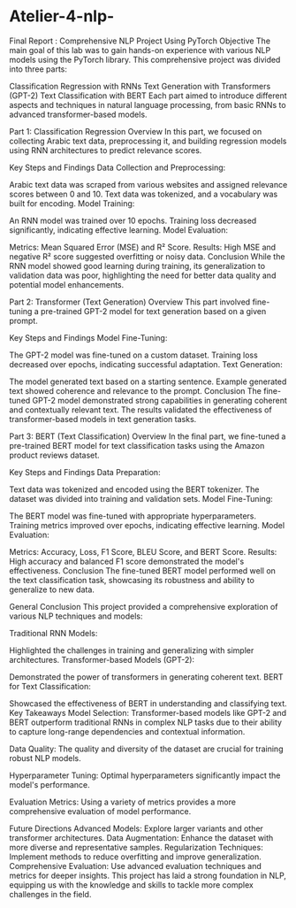 # Atelier-4-nlp-
Final Report :
Comprehensive NLP Project Using PyTorch
Objective
The main goal of this lab was to gain hands-on experience with various NLP models using the PyTorch library. This comprehensive project was divided into three parts:

Classification Regression with RNNs
Text Generation with Transformers (GPT-2)
Text Classification with BERT
Each part aimed to introduce different aspects and techniques in natural language processing, from basic RNNs to advanced transformer-based models.

Part 1: Classification Regression
Overview
In this part, we focused on collecting Arabic text data, preprocessing it, and building regression models using RNN architectures to predict relevance scores.

Key Steps and Findings
Data Collection and Preprocessing:

Arabic text data was scraped from various websites and assigned relevance scores between 0 and 10.
Text data was tokenized, and a vocabulary was built for encoding.
Model Training:

An RNN model was trained over 10 epochs.
Training loss decreased significantly, indicating effective learning.
Model Evaluation:

Metrics: Mean Squared Error (MSE) and R² Score.
Results: High MSE and negative R² score suggested overfitting or noisy data.
Conclusion
While the RNN model showed good learning during training, its generalization to validation data was poor, highlighting the need for better data quality and potential model enhancements.

Part 2: Transformer (Text Generation)
Overview
This part involved fine-tuning a pre-trained GPT-2 model for text generation based on a given prompt.

Key Steps and Findings
Model Fine-Tuning:

The GPT-2 model was fine-tuned on a custom dataset.
Training loss decreased over epochs, indicating successful adaptation.
Text Generation:

The model generated text based on a starting sentence.
Example generated text showed coherence and relevance to the prompt.
Conclusion
The fine-tuned GPT-2 model demonstrated strong capabilities in generating coherent and contextually relevant text. The results validated the effectiveness of transformer-based models in text generation tasks.

Part 3: BERT (Text Classification)
Overview
In the final part, we fine-tuned a pre-trained BERT model for text classification tasks using the Amazon product reviews dataset.

Key Steps and Findings
Data Preparation:

Text data was tokenized and encoded using the BERT tokenizer.
The dataset was divided into training and validation sets.
Model Fine-Tuning:

The BERT model was fine-tuned with appropriate hyperparameters.
Training metrics improved over epochs, indicating effective learning.
Model Evaluation:

Metrics: Accuracy, Loss, F1 Score, BLEU Score, and BERT Score.
Results: High accuracy and balanced F1 score demonstrated the model's effectiveness.
Conclusion
The fine-tuned BERT model performed well on the text classification task, showcasing its robustness and ability to generalize to new data.

General Conclusion
This project provided a comprehensive exploration of various NLP techniques and models:

Traditional RNN Models:

Highlighted the challenges in training and generalizing with simpler architectures.
Transformer-based Models (GPT-2):

Demonstrated the power of transformers in generating coherent text.
BERT for Text Classification:

Showcased the effectiveness of BERT in understanding and classifying text.
Key Takeaways
Model Selection: Transformer-based models like GPT-2 and BERT outperform traditional RNNs in complex NLP tasks due to their ability to capture long-range dependencies and contextual information.

Data Quality: The quality and diversity of the dataset are crucial for training robust NLP models.

Hyperparameter Tuning: Optimal hyperparameters significantly impact the model's performance.

Evaluation Metrics: Using a variety of metrics provides a more comprehensive evaluation of model performance.

Future Directions
Advanced Models: Explore larger variants and other transformer architectures.
Data Augmentation: Enhance the dataset with more diverse and representative samples.
Regularization Techniques: Implement methods to reduce overfitting and improve generalization.
Comprehensive Evaluation: Use advanced evaluation techniques and metrics for deeper insights.
This project has laid a strong foundation in NLP, equipping us with the knowledge and skills to tackle more complex challenges in the field.
